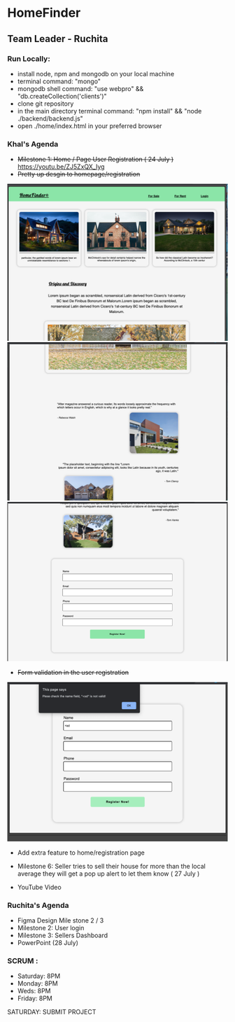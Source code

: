 # HomeFinder
## Team Leader - Ruchita 

### Run Locally:
- install node, npm and mongodb on your local machine
- terminal command: "mongo"
- mongodb shell command: "use webpro" && "db.createCollection('clients')"
- clone git repository
- in the main directory terminal command: "npm install" && 
    "node ./backend/backend.js"
- open ./home/index.html in your preferred browser

### Khal's Agenda
- ~~Milestone 1: Home / Page User Registration  ( 24 July )~~ https://youtu.be/ZJ5ZxQX_Iyg
- ~~Pretty up desgin to homepage/registration~~
<img src='./images/24July1.webp'>
<img src='./images/24July2.webp'>
<img src='./images/24Jul3.webp'>

- ~~Form validation in the user registration~~
<img src='./images/24Jul4.webp'>

- Add extra feature to home/registration page

- Milestone 6: Seller tries to sell their house for more than the local average they will get a pop up alert to let them know   ( 27 July )

- YouTube Video 

### Ruchita's Agenda
- Figma Design Mile stone 2 / 3 
- Milestone 2: User login
- Milestone 3: Sellers Dashboard
- PowerPoint (28 July)


### SCRUM :
- Saturday: 8PM
- Monday: 8PM
- Weds: 8PM
- Friday: 8PM

SATURDAY: SUBMIT PROJECT